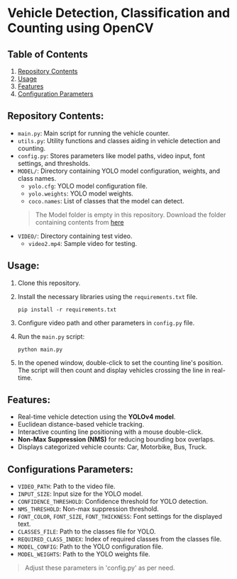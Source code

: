 # Vehicle Detection, Classification and Counting using OpenCV

## Table of Contents
1. [Repository Contents](#repository-contents)
2. [Usage](#usage)
3. [Features](#features)
4. [Configuration Parameters](#configurations-parameters)

## Repository Contents:

- `main.py`: Main script for running the vehicle counter.
- `utils.py`: Utility functions and classes aiding in vehicle detection and counting.
- `config.py`: Stores parameters like model paths, video input, font settings, and thresholds.
- `MODEL/`: Directory containing YOLO model configuration, weights, and class names. 
  - `yolo.cfg`: YOLO model configuration file.
  - `yolo.weights`: YOLO model weights.
  - `coco.names`: List of classes that the model can detect.
  > The Model folder is empty in this repository. Download the folder containing contents from [here](https://drive.google.com/file/d/1qTdvxKKP4K9u5GJrffufSx6cpR1AmLoz/view?usp=sharing)
- `VIDEO/`: Directory containing test video.
  - `video2.mp4`: Sample video for testing.

## Usage:

1. Clone this repository.
2. Install the necessary libraries using the `requirements.txt` file.

   ```shell 
   pip install -r requirements.txt
   ```

3. Configure video path and other parameters in `config.py` file.
4. Run the `main.py` script:

   ```shell
   python main.py
   ```

5. In the opened window, double-click to set the counting line's position. The script will then count and display vehicles crossing the line in real-time.

## Features:

- Real-time vehicle detection using the **YOLOv4 model**.
- Euclidean distance-based vehicle tracking.
- Interactive counting line positioning with a mouse double-click.
- **Non-Max Suppression (NMS)** for reducing bounding box overlaps.
- Displays categorized vehicle counts: Car, Motorbike, Bus, Truck.

## Configurations Parameters:

- `VIDEO_PATH`: Path to the video file.
- `INPUT_SIZE`: Input size for the YOLO model.
- `CONFIDENCE_THRESHOLD`: Confidence threshold for YOLO detection.
- `NMS_THRESHOLD`: Non-max suppression threshold.
- `FONT_COLOR`, `FONT_SIZE`, `FONT_THICKNESS`: Font settings for the displayed text.
- `CLASSES_FILE`: Path to the classes file for YOLO.
- `REQUIRED_CLASS_INDEX`: Index of required classes from the classes file.
- `MODEL_CONFIG`: Path to the YOLO configuration file.
- `MODEL_WEIGHTS`: Path to the YOLO weights file.

> Adjust these parameters in 'config.py' as per need.   
